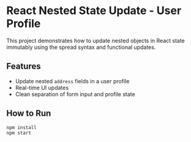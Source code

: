 # React Nested State Update - User Profile

This project demonstrates how to update nested objects in React state immutably using the spread syntax and functional updates.

## Features

- Update nested `address` fields in a user profile
- Real-time UI updates
- Clean separation of form input and profile state

## How to Run

```bash
npm install
npm start
